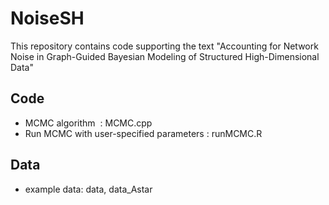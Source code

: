 # NoiseSH
This repository contains code supporting the text "Accounting for Network Noise in Graph-Guided Bayesian Modeling of Structured High-Dimensional Data"

 

## Code

* MCMC algorithm   : MCMC.cpp
* Run MCMC with user-specified parameters : runMCMC.R



## Data

* example data: data, data_Astar
